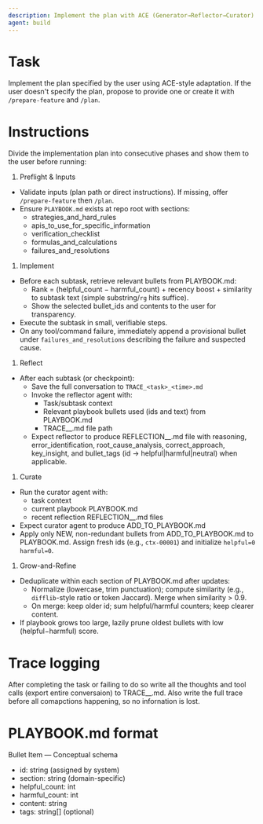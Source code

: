 ```yaml
---
description: Implement the plan with ACE (Generator→Reflector→Curator)
agent: build
---
```


# Task
Implement the plan specified by the user using ACE-style adaptation.
If the user doesn't specify the plan, propose to provide one or create it with `/prepare-feature` and `/plan`.

# Instructions
Divide the implementation plan into consecutive phases and show them to the user before running:

1) Preflight & Inputs
- Validate inputs (plan path or direct instructions). If missing, offer `/prepare-feature` then `/plan`.
- Ensure `PLAYBOOK.md` exists at repo root with sections:
  - strategies_and_hard_rules
  - apis_to_use_for_specific_information
  - verification_checklist
  - formulas_and_calculations
  - failures_and_resolutions

1) Implement
- Before each subtask, retrieve relevant bullets from PLAYBOOK.md:
  - Rank = (helpful_count − harmful_count) + recency boost + similarity to subtask text (simple substring/`rg` hits suffice).
  - Show the selected bullet_ids and contents to the user for transparency.
- Execute the subtask in small, verifiable steps.
- On any tool/command failure, immediately append a provisional bullet under `failures_and_resolutions` describing the failure and suspected cause.

1) Reflect
- After each subtask (or checkpoint):
  - Save the full conversation to `TRACE_<task>_<time>.md`
  - Invoke the reflector agent with:
    - Task/subtask context
    - Relevant playbook bullets used (ids and text) from PLAYBOOK.md
    - TRACE_<task>_<time>.md file path
  - Expect reflector to produce REFLECTION_<task>_<time>.md file with reasoning, error_identification, root_cause_analysis, correct_approach, key_insight, and bullet_tags (id → helpful|harmful|neutral) when applicable.

1) Curate
- Run the curator agent with: 
  - task context
  - current playbook PLAYBOOK.md
  - recent reflection REFLECTION_<task>_<time>.md files
- Expect curator agent to produce ADD_TO_PLAYBOOK.md
- Apply only NEW, non-redundant bullets from ADD_TO_PLAYBOOK.md to PLAYBOOK.md. Assign fresh ids (e.g., `ctx-00001`) and initialize `helpful=0 harmful=0`.

1) Grow-and-Refine
- Deduplicate within each section of PLAYBOOK.md after updates:
  - Normalize (lowercase, trim punctuation); compute similarity (e.g., `difflib`-style ratio or token Jaccard). Merge when similarity > 0.9.
  - On merge: keep older id; sum helpful/harmful counters; keep clearer content.
- If playbook grows too large, lazily prune oldest bullets with low (helpful−harmful) score.

# Trace logging
After completing the task or failing to do so write all the thoughts and tool calls (export entire conversaion) to TRACE_<task>_<time>.md.
Also write the full trace before all comapctions happening, so no infornation is lost.

# PLAYBOOK.md format
Bullet Item — Conceptual schema
  - id: string (assigned by system)
  - section: string (domain-specific)
  - helpful_count: int
  - harmful_count: int
  - content: string
  - tags: string[] (optional)